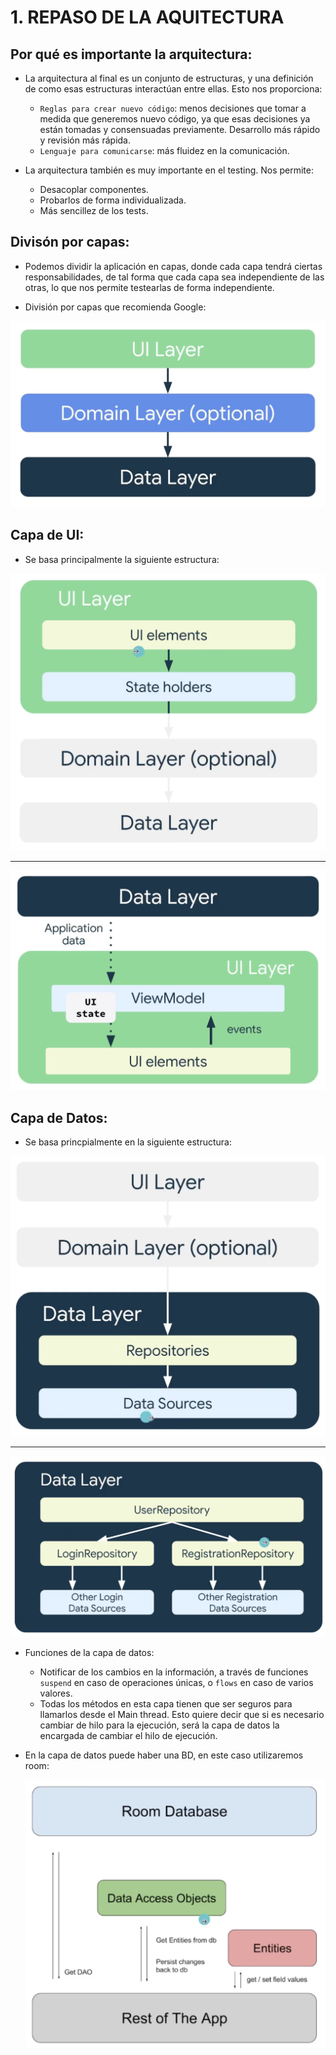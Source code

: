# 1. REPASO DE LA AQUITECTURA


## Por qué es importante la arquitectura:

- La arquitectura al final es un conjunto de estructuras, y una definición de como esas estructuras interactúan entre ellas. Esto nos proporciona:
	- `Reglas para crear nuevo código`: menos decisiones que tomar a medida que generemos nuevo código, ya que esas decisiones ya están tomadas y consensuadas previamente. Desarrollo más rápido y revisión más rápida.
	- `Lenguaje para comunicarse`: más fluidez en la comunicación.

- La arquitectura también es muy importante en el testing. Nos permite:
	- Desacoplar componentes.
	- Probarlos de forma individualizada.
	- Más sencillez de los tests.


## Divisón por capas:

- Podemos dividir la aplicación en capas, donde cada capa tendrá ciertas responsabilidades, de tal forma que cada capa sea independiente de las otras, lo que nos permite testearlas de forma independiente.

- División por capas que recomienda Google:

![capas arquitectura](./images/capas_google.png)


## Capa de UI:

- Se basa principalmente la siguiente estructura:

![capa UI](./images/capa_ui.png)

---------------------------------------------------------

![capa UI details](./images/capa_ui_details.png)


## Capa de Datos:

- Se basa princpialmente en la siguiente estructura:

![capa data](./images/capa_data.png)

---------------------------------------------------------

![capa data details](./images/capa_data_detail.png)


- Funciones de la capa de datos:
	- Notificar de los cambios en la información, a través de funciones `suspend` en caso de operaciones únicas, o `flows` en caso de varios valores.
	- Todas los métodos en esta capa tienen que ser seguros para llamarlos desde el Main thread. Esto quiere decir que si es necesario cambiar de hilo para la ejecución, será la capa de datos la encargada de cambiar el hilo de ejecución.

- En la capa de datos puede haber una BD, en este caso utilizaremos room:

	![room](./images/room.png)









